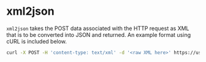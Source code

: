 # xml2json

`xml2json` takes the POST data associated with the HTTP request as XML that is to be converted into JSON and returned. An example format using cURL is included below.

```bash
curl -X POST -H 'content-type: text/xml' -d '<raw XML here>' https://us-east1-umass-plasma.cloudfunctions.net/xml2json
```

